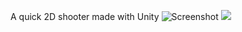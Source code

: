 A quick 2D shooter made with Unity
![Screenshot](https://imgur.com/GhSOrME)
<img src="https://i.imgur.com/GhSOrME.mp4" />
<blockquote class="imgur-embed-pub" lang="en" data-id="a/kgFAGFG" data-context="false" ><a href="//imgur.com/a/kgFAGFG"></a></blockquote><script async src="//s.imgur.com/min/embed.js" charset="utf-8"></script>
